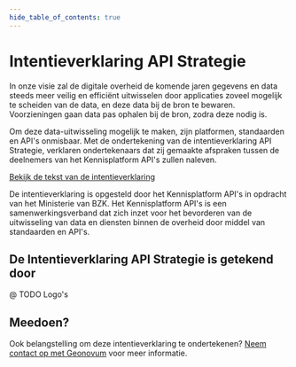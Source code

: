```yaml
---
hide_table_of_contents: true
---
```


# Intentieverklaring API Strategie

In onze visie zal de digitale overheid de komende jaren gegevens en data steeds meer veilig en efficiënt uitwisselen door applicaties zoveel mogelijk te scheiden van de data, en deze data bij de bron te bewaren. Voorzieningen gaan data pas ophalen bij de bron, zodra deze nodig is.

Om deze data-uitwisseling mogelijk te maken, zijn platformen, standaarden en API's onmisbaar. Met de ondertekening van de intentieverklaring API Strategie, verklaren ondertekenaars dat zij gemaakte afspraken tussen de deelnemers van het Kennisplatform API's zullen naleven.

[Bekijk de tekst van de intentieverklaring](https://docs.geostandaarden.nl/api/API-Strategie/#intentieverklaring-api-strategie)

De intentieverklaring is opgesteld door het Kennisplatform API's in opdracht van het Ministerie van BZK. Het Kennisplatform API's is een samenwerkingsverband dat zich inzet voor het bevorderen van de uitwisseling van data en diensten binnen de overheid door middel van standaarden en API's.

## De Intentieverklaring API Strategie is getekend door

@ TODO Logo's

## Meedoen?

Ook belangstelling om deze intentieverklaring te ondertekenen? [Neem contact op met Geonovum](mailto:f.terpstra@geonovum.nl) voor meer informatie.